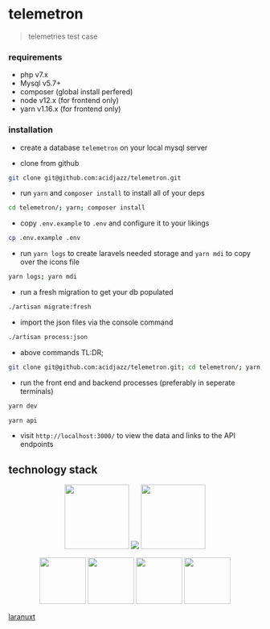 
# telemetron
> telemetries test case


### requirements
* php v7.x
* Mysql v5.7+
* composer (global install perfered)
* node v12.x (for frontend only)
* yarn v1.16.x (for frontend only)

### installation

* create a database `telemetron` on your local mysql server

* clone from github
```bash
git clone git@github.com:acidjazz/telemetron.git
```
* run `yarn` and `composer install` to install all of your deps

```bash
cd telemetron/; yarn; composer install
```

* copy `.env.example` to `.env` and configure it to your likings
```bash
cp .env.example .env
```

* run `yarn logs` to create laravels needed storage and `yarn mdi` to copy over the icons file
```bash
yarn logs; yarn mdi
```

* run a fresh migration to get your db populated
```bash
./artisan migrate:fresh
```

* import the json files via the console command
```bash
./artisan process:json
```

* above commands TL:DR;
```bash
git clone git@github.com:acidjazz/telemetron.git; cd telemetron/; yarn; composer install; cp .env.example .env; yarn logs; yarn mdi; ./artisan migrate:fresh; ./artisan process:json;
```

* run the front end and backend processes (preferably in seperate terminals)
```bash
yarn dev
```

```bash
yarn api
```
* visit `http://localhost:3000/` to view the data and links to the API endpoints


## technology stack
<p align="center">
  <a href="https://laravel.com"><img src="https://onecentlin.gallerycdn.vsassets.io/extensions/onecentlin/laravel-extension-pack/0.4.0/1534522609664/Microsoft.VisualStudio.Services.Icons.Default"  width="128" height="128"/></a>
  <img src="https://raw.githubusercontent.com/acidjazz/aeonian/master/media/plus.png"/>
  <a href="https://nuxtjs.org/"><img src="https://images.opencollective.com/proxy/images?src=https%3A%2F%2Fopencollective-production.s3-us-west-1.amazonaws.com%2F63047830-23b9-11e9-8073-c73f9d8c047d.png&height=480"  width="128" height="128"/></a>
</p>

<p align="center">
  <a href="https://vuejs.org"><img src="https://vuejs.org/images/logo.png" width="92" height="92" /></a>
  <a href="https://tailwindcss.com"><img src="https://pbs.twimg.com/profile_images/895274026783866881/E1G1nNb0_400x400.jpg" width="92" height="92" /></a>
  <a href="https://github.com/acidjazz/metapi"><img src="https://github.com/acidjazz/metapi/raw/master/logo.png" width="92" height="92" /></a>
  <a href="https://materialdesignicons.com"><img src="https://lh3.googleusercontent.com/kellzw4-4Q258D_HdHvcclbu2HEheO1TxauO4lmI5T6tCDnk8pvUfh0W0WpvKiB54g=s96-rw" width="92" height="92" /></a>
</p>

[laranuxt](https://github.com/acidjazz/laranuxt)


